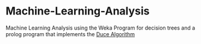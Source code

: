 # Machine-Learning-Analysis

Machine Learning Analysis using the Weka Program for decision trees and a prolog program that implements the [Duce Algorithm](https://dl.acm.org/doi/10.5555/1625015.1625074)
